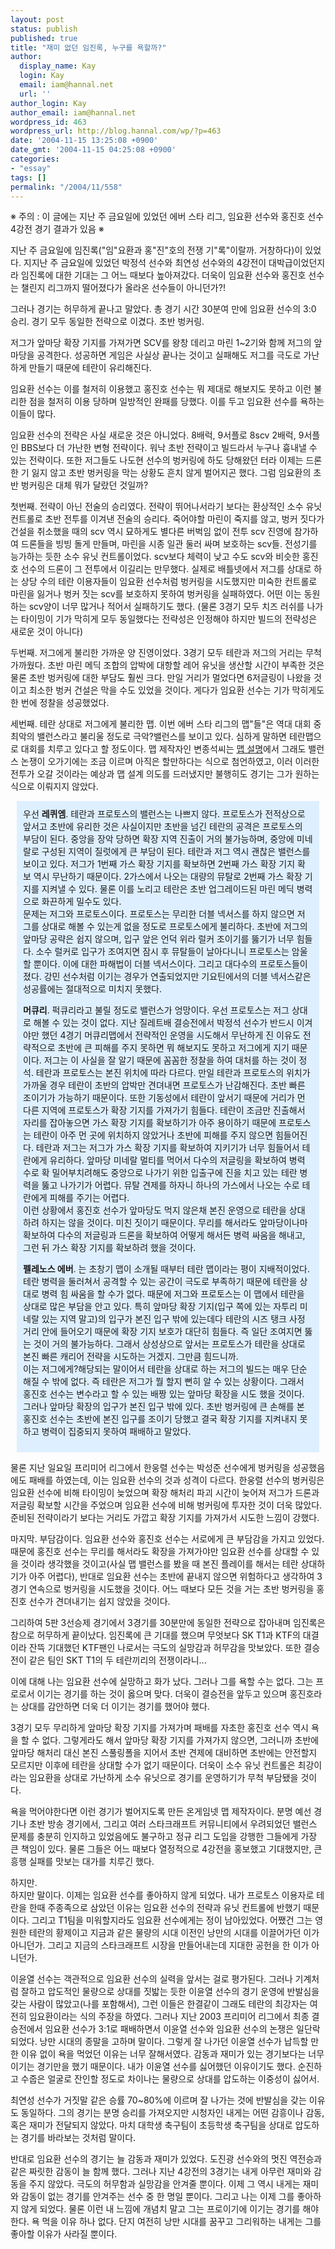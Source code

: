 ```yaml
---
layout: post
status: publish
published: true
title: "재미 없던 임진록, 누구를 욕할까?"
author:
  display_name: Kay
  login: Kay
  email: iam@hannal.net
  url: ''
author_login: Kay
author_email: iam@hannal.net
wordpress_id: 463
wordpress_url: http://blog.hannal.com/wp/?p=463
date: '2004-11-15 13:25:08 +0900'
date_gmt: '2004-11-15 04:25:08 +0900'
categories:
- "essay"
tags: []
permalink: "/2004/11/558"
---
```

<p>※ 주의 : 이 글에는 지난 주 금요일에 있었던 에버 스타 리그, 임요환 선수와 홍진호 선수 4강전 경기 결과가 있음 ※</p>
<p>지난 주 금요일에 임진록("임"요환과 홍"진"호의 전쟁 기"록"이랄까. 거창하다)이 있었다. 지지난 주 금요일에 있었던 박정석 선수와 최연성 선수와의 4강전이 대박급이었던지라 임진록에 대한 기대는 그 어느 때보다 높아져갔다. 더욱이 임요환 선수와 홍진호 선수는 챌린지 리그까지 떨어졌다가 올라온 선수들이 아니던가?!</p>
<p>그러나 경기는 허무하게 끝나고 말았다. 총 경기 시간 30분여 만에 임요환 선수의 3:0 승리. 경기 모두 동일한 전략으로 이겼다. 초반 벙커링.</p>
<p>저그가 앞마당 확장 기지를 가져가면 SCV를 왕창 데리고 마린 1~2기와 함께 저그의 앞마당을 공격한다. 성공하면 게임은 사실상 끝나는 것이고 실패해도 저그를 극도로 가난하게 만들기 때문에 테란이 유리해진다.</p>
<p>임요환 선수는 이를 철저히 이용했고 홍진호 선수는 뭐 제대로 해보지도 못하고 이런 불리한 점을 철저히 이용 당하며 일방적인 완패를 당했다. 이를 두고 임요환 선수를 욕하는 이들이 많다.</p>
<p>임요환 선수의 전략은 사실 새로운 것은 아니었다. 8배럭, 9서플로 8scv 2배럭, 9서플인 BBS보다 더 가난한 변형 전략이다. 워낙 초반 전략이고 빌드라서 누구나 흉내낼 수 있는 전략이다. 또한 저그들도 나도현 선수의 벙커링에 하도 당해왔던 터라 이제는 드론 한 기 잃지 않고 초반 벙커링을 막는 상황도 흔치 않게 벌어지곤 했다. 그럼 임요환의 초반 벙커링은 대체 뭐가 달랐던 것일까?</p>
<p>첫번째. 전략이 아닌 전술의 승리였다. 전략이 뛰어나서라기 보다는 환상적인 소수 유닛 컨트롤로 초반 전투를 이겨낸 전술의 승리다. 죽어야할 마린이 죽지를 않고, 벙커 짓다가 건설을 취소했을 때의 scv 역시 묘하게도 별다른 버벅임 없이 전투 scv 진영에 참가하여 드론들을 빙빙 돌게 만들며, 마린을 시종 일관 둘러 싸며 보호하는 scv들. 전성기를 능가하는 듯한 소수 유닛 컨트롤이었다. scv보다 체력이 낮고 수도 scv와 비슷한 홍진호 선수의 드론이 그 전투에서 이길리는 만무했다. 실제로 배틀넷에서 저그를 상대로 하는 상당 수의 테란 이용자들이 임요환 선수처럼 벙커링을 시도했지만 미숙한 컨트롤로 마린을 잃거나 벙커 짓는 scv를 보호하지 못하여 벙커링을 실패하였다. 어떤 이는 동원하는 scv양이 너무 많거나 적어서 실패하기도 했다. (물론 3경기 모두 치즈 러쉬를 나가는 타이밍이 기가 막히게 모두 동일했다는 전략성은 인정해야 하지만 빌드의 전략성은 새로운 것이 아니다)</p>
<p>두번째. 저그에게 불리한 가까운 양 진영이었다. 3경기 모두 테란과 저그의 거리는 무척 가까웠다. 초반 마린 메딕 조합의 압박에 대항할 레어 유닛을 생산할 시간이 부족한 것은 물론 초반 벙커링에 대한 부담도 훨씬 크다. 만일 거리가 멀었다면 6저글링이 나왔을 것이고 최소한 벙커 건설은 막을 수도 있었을 것이다. 게다가 임요환 선수는 기가 막히게도 한 번에 정찰을 성공했었다.</p>
<p>세번째. 테란 상대로 저그에게 불리한 맵. 이번 에버 스타 리그의 맵"들"은 역대 대회 중 최악의 밸런스라고 불리울 정도로 극악?밸런스를 보이고 있다. 심하게 말하면 테란맵으로 대회를 치루고 있다고 할 정도이다. 맵 제작자인 변종석씨는 <a href="http://cafe3.ktdom.com/pgr21/zboard4/zboard.php?id=recommend&page=1&sn1=&divpage=1&sn=off&ss=on&sc=on&select_arrange=headnum&desc=asc&no=315">맵 설명</a>에서 그래도 밸런스 논쟁이 오가기에는 조금 이르며 아직은 할만하다는 식으로 첨언하였고, 이러 이러한 전투가 오갈 것이라는 예상과 맵 설계 의도를 드러냈지만 불행히도 경기는 그가 원하는 식으로 이뤄지지 않았다.</p>
<div style="padding:10;margin:10;background-color:#DEEFFF;">우선 <b>레퀴엠</b>. 테란과 프로토스의 밸런스는 나쁘지 않다. 프로토스가 전적상으로 앞서고 초반에 유리한 것은 사실이지만 초반을 넘긴 테란의 공격은 프로토스의 부담이 된다. 중앙을 장악 당하면 확장 지역 진출이 거의 불가능하며, 중앙에 미네랄로 구성된 지역이 질럿에게 큰 부담이 된다. 테란과 저그 역시 괜찮은 밸런스를 보이고 있다. 저그가 1번째 가스 확장 기지를 확보하면 2번째 가스 확장 기지 확보 역시 무난하기 때문이다. 2가스에서 나오는 대량의 뮤탈로 2번째 가스 확장 기지를 지켜낼 수 있다. 물론 이를 노리고 테란은 초반 업그레이드된 마린 메딕 병력으로 화끈하게 밀수도 있다.<br />
문제는 저그와 프로토스이다. 프로토스는 무리한 더블 넥서스를 하지 않으면 저그를 상대로 해볼 수 있는게 없을 정도로 프로토스에게 불리하다. 초반에 저그의 앞마당 공략은 쉽지 않으며, 입구 앞은 언덕 위라 럴커 조이기를 뚫기가 너무 힘들다. 소수 럴커로 입구가 조여지면 잠시 후 뮤탈들이 날아다니니 프로토스는 암울할 뿐이다. 이에 대한 파해법이 더블 넥서스이다. 그리고 대다수의 프로토스들이 졌다. 강민 선수처럼 이기는 경우가 연출되었지만 기요틴에서의 더블 넥서스같은 성공률에는 절대적으로 미치지 못했다.</p>
<p><b>머큐리</b>. 퍽큐리라고 불릴 정도로 밸런스가 엉망이다. 우선 프로토스는 저그 상대로 해볼 수 있는 것이 없다. 지난 질레트배 결승전에서 박정석 선수가 반드시 이겨야만 했던 4경기 머큐리맵에서 전략적인 운영을 시도해서 무난하게 진 이유도 전략적으로 초반에 큰 피해를 주지 못하면 뭐 해보지도 못하고 저그에게 지기 때문이다. 저그는 이 사실을 잘 알기 때문에 꼼꼼한 정찰을 하여 대처를 하는 것이 정석. 테란과 프로토스는 본진 위치에 따라 다르다. 만일 테란과 프로토스의 위치가 가까울 경우 테란이 초반의 압박만 견뎌내면 프로토스가 난감해진다. 초반 빠른 조이기가 가능하기 때문이다. 또한 기동성에서 테란이 앞서기 때문에 거리가 먼 다른 지역에 프로토스가 확장 기지를 가져가기 힘들다. 테란이 조금만 진출해서 자리를 잡아놓으면 가스 확장 기지를 확보하기가 아주 용이하기 때문에 프로토스는 테란이 아주 먼 곳에 위치하지 않았거나 초반에 피해를 주지 않으면 힘들어진다. 테란과 저그는 저그가 가스 확장 기지를 확보하여 지키기가 너무 힘들어서 테란에게 유리하다. 앞마당 미네랄 멀티를 먹어서 다수의 저글링을 확보하여 병력 수로 확 밀어부치려해도 중앙으로 나가기 위한 입출구에 진을 치고 있는 테란 병력을 뚫고 나가기가 어렵다. 뮤탈 견제를 하자니 하나의 가스에서 나오는 수로 테란에게 피해를 주기는 어렵다.<br />
이런 상황에서 홍진호 선수가 앞마당도 먹지 않은채 본진 운영으로 테란을 상대하려 하지는 않을 것이다. 미친 짓이기 때문이다. 무리를 해서라도 앞마당이나마 확보하여 다수의 저글링과 드론을 확보하여 어떻게 해서든 병력 싸움을 해내고, 그런 뒤 가스 확장 기지를 확보하려 했을 것이다.</p>
<p><b>펠레노스 에버</b>. 는 초창기 맵이 소개될 때부터 테란 맵이라는 평이 지배적이었다. 테란 병력을 둘러쳐서 공격할 수 있는 공간이 극도로 부족하기 때문에 테란을 상대로 병력 힘 싸움을 할 수가 없다. 때문에 저그와 프로토스는 이 맵에서 테란을 상대로 많은 부담을 안고 있다. 특히 앞마당 확장 기지(입구 쪽에 있는 자투리 미네랄 있는 지역 말고)의 입구가 본진 입구 밖에 있는데다 테란의 시즈 탱크 사정 거리 안에 들어오기 때문에 확장 기지 보호가 대단히 힘들다. 즉 일단 조여지면 뚫는 것이 거의 불가능하다. 그래서 상성상으로 앞서는 프로토스가 테란을 상대로 본진 빠른 캐리어 전략을 시도하는 거겠지. 그만큼 힘드니까.<br />
이는 저그에게?해당되는 말이어서 테란을 상대로 하는 저그의 빌드는 매우 단순해질 수 밖에 없다. 즉 테란은 저그가 뭘 할지 뻔히 알 수 있는 상황이다. 그래서 홍진호 선수는 변수라고 할 수 있는 배짱 있는 앞마당 확장을 시도 했을 것이다. 그러나 앞마당 확장의 입구가 본진 입구 밖에 있다. 초반 벙커링에 큰 손해를 본 홍진호 선수는  초반에 본진 입구를 조이기 당했고 결국 확장 기지를 지켜내지 못하고 병력이 집중되지 못하여 패배하고 말았다.</div>
<p>물론 지난 일요일 프리미어 리그에서 한웅렬 선수는 박성준 선수에게 벙커링을 성공했음에도 패배를 하였는데, 이는 임요환 선수의 것과 성격이 다르다. 한웅렬 선수의 벙커링은 임요환 선수에 비해 타이밍이 늦었으며 확장 해처리 파괴 시간이 늦어져 저그가 드론과 저글링 확보할 시간을 주었으며 임요환 선수에 비해 벙커링에 투자한 것이 더욱 많았다. 준비된 전략이라기 보다는 거리도 가깝고 확장 기지를 가져가서 시도한 느낌이 강했다.</p>
<p>마지막. 부담감이다. 임요환 선수와 홍진호 선수는 서로에게 큰 부담감을 가지고 있었다. 때문에 홍진호 선수는 무리를 해서라도 확장을 가져가야만 임요환 선수를 상대할 수 있을 것이라 생각했을 것이고(사실 맵 밸런스를 봤을 때 본진 플레이를 해서는 테란 상대하기가 아주 어렵다), 반대로 임요환 선수는 초반에 끝내지 않으면 위험하다고 생각하여 3경기 연속으로 벙커링을 시도했을 것이다. 어느 때보다 모든 것을 거는 초반 벙커링을 홍진호 선수가 견뎌내기는 쉽지 않았을 것이다.</p>
<p>그리하여 5판 3선승제 경기에서 3경기를 30분만에 동일한 전략으로 잡아내며 임진록은 참으로 허무하게 끝이났다. 임진록에 큰 기대를 했으며 무엇보다 SK T1과 KTF의 대결이라 잔뜩 기대했던 KTF팬인 나로서는 극도의 실망감과 허무감을 맛보았다. 또한 결승전이 같은 팀인 SKT T1의 두 테란끼리의 전쟁이라니...</p>
<p>이에 대해 나는 임요환 선수에 실망하고 화가 났다. 그러나 그를 욕할 수는 없다. 그는 프로로서 이기는 경기를 하는 것이 옳으며 맞다. 더욱이 결승전을 앞두고 있으며 홍진호라는 상대를 감안하면 더욱 더 이기는 경기를 했어야 했다.</p>
<p>3경기 모두 무리하게 앞마당 확장 기지를 가져가며 패배를 자초한 홍진호 선수 역시 욕을 할 수 없다. 그렇게라도 해서 앞마당 확장 기지를 가져가지 않으면, 그러니까 초반에 앞마당 해처리 대신 본진 스풀링폴을 지어서 초반 견제에 대비하면 초반에는 안전할지 모르지만 이후에 테란을 상대할 수가 없기 때문이다. 더욱이 소수 유닛 컨트롤은 최강이라는 임요환을 상대로 가난하게 소수 유닛으로 경기를 운영하기가 무척 부담됐을 것이다.</p>
<p>욕을 먹어야한다면 이런 경기가 벌어지도록 만든 온게임넷 맵 제작자이다. 분명 예선 경기나 초반 방송 경기에서, 그리고 여러 스타크래프트 커뮤니티에서 우려되었던 밸런스 문제를 충분히 인지하고 있었음에도 불구하고 정규 리그 도입을 강행한 그들에게 가장 큰 책임이 있다. 물론 그들은 어느 때보다 열정적으로 4강전을 홍보했고 기대했지만, 큰 흥행 실패를 맛보는 대가를 치루긴 했다.</p>
<p>하지만.<br />
하지만 말이다. 이제는 임요환 선수를 좋아하지 않게 되었다. 내가 프로토스 이용자로 테란을 한때 주종족으로 삼았던 이유는 임요환 선수의 전략과 유닛 컨트롤에 반했기 때문이다. 그리고 T1팀을 미워할지라도 임요환 선수에게는 정이 남아있었다. 어쨌건 그는 영원한 테란의 황제이고 지금과 같은 물량의 시대 이전인 낭만의 시대를 이끌어가던 이가 아니던가. 그리고 지금의 스타크래프트 시장을 만들어내는데 지대한 공헌을 한 이가 아니던가.</p>
<p>이윤열 선수는 객관적으로 임요환 선수의 실력을 앞서는 걸로 평가된다. 그러나 기계처럼 잘하고 압도적인 물량으로 상대를 짓밟는 듯한 이윤열 선수의 경기 운영에 반발심을 갖는 사람이 많았고(나를 포함해서), 그런 이들은 한결같이 그래도 테란의 최강자는 여전히 임요환이라는 식의 주장을 하였다. 그러나 지난 2003 프리미어 리그에서 최종 결승전에서 임요환 선수가 3:1로 패배하면서 이윤열 선수와 임요환 선수의 논쟁은 일단락되었다. 낭만 시대의 종말을 고하며 말이다. 그렇게 잘 나가던 이윤열 선수가 납득할 만한 이유 없이 욕을 먹었던 이유는 너무 잘해서였다. 감동과 재미가 있는 경기보다는 너무 이기는 경기만을 했기 때문이다. 내가 이윤열 선수를 싫어했던 이유이기도 했다. 순진하고 수줍은 얼굴로 잔인할 정도로 차이나는 물량으로 상대를 압도하는 이중성이 싫어서.</p>
<p>최연성 선수가 거짓말 같은 승률 70~80%에 이르며 잘 나가는 것에 반발심을 갖는 이유도 동일하다. 그의 경기는 분명 승리를 가져오지만 시청자인 내게는 어떤 감흥이나 감동, 혹은 재미가 전달되지 않았다. 마치 대학생 축구팀이 초등학생 축구팀을 상대로 압도하는 경기를 바라보는 것처럼 말이다.</p>
<p>반대로 임요환 선수의 경기는 늘 감동과 재미가 있었다. 도진광 선수와의 멋진 역전승과 같은 짜릿한 감동이 늘 함께 했다. 그러나 지난 4강전의 3경기는 내게 아무런 재미와 감동을 주지 않았다. 극도의 허무함과 실망감을 안겨줄 뿐이다. 이제 그 역시 내게는 재미와 감동이 없는 경기를 안겨주는 선수 중 한 명일 뿐이다. 그리고 나는 이제 그를 좋아하지 않게 되었다. 물론 이런 내 느낌에 개념치 말고 그는 프로이기에 이기는 경기를 해야한다. 욕 먹을 이유 하나 없다. 단지 여전히 낭만 시대를 꿈꾸고 그리워하는 내게는 그를 좋아할 이유가 사라질 뿐이다.</p>
